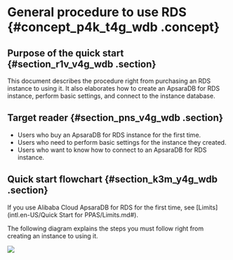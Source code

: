 # General procedure to use RDS {#concept_p4k_t4g_wdb .concept}

## Purpose of the quick start {#section_r1v_v4g_wdb .section}

This document describes the procedure right from purchasing an RDS instance to using it. It also elaborates how to create an ApsaraDB for RDS instance, perform basic settings, and connect to the instance database.

## Target reader {#section_pns_v4g_wdb .section}

-   Users who buy an ApsaraDB for RDS instance for the first time.
-   Users who need to perform basic settings for the instance they created.
-   Users who want to know how to connect to an ApsaraDB for RDS instance.

## Quick start flowchart {#section_k3m_y4g_wdb .section}

If you use Alibaba Cloud ApsaraDB for RDS for the first time, see [Limits](intl.en-US/Quick Start for PPAS/Limits.md#).

The following diagram explains the steps you must follow right from creating an instance to using it.

![](http://static-aliyun-doc.oss-cn-hangzhou.aliyuncs.com/assets/img/7857/15440595362968_en-US.png)

